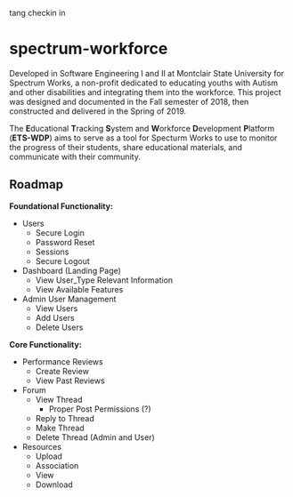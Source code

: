 tang checkin in 

# spectrum-workforce

Developed in Software Engineering I and II at Montclair State University for Spectrum Works, a non-profit dedicated to educating youths with Autism and other disabilities and integrating them into the workforce. This project was designed and documented in the Fall semester of 2018, then constructed and delivered in the Spring of 2019. 

The **E**ducational **T**racking **S**ystem and **W**orkforce **D**evelopment **P**latform (**ETS-WDP**) aims to serve as a tool for Specturm Works to use to monitor the progress of their students, share educational materials, and communicate with their community. 

## Roadmap
**Foundational Functionality:**
* Users
  - Secure Login
  - Password Reset
  - Sessions
  - Secure Logout
* Dashboard (Landing Page)
  - View User_Type Relevant Information
  - View Available Features
* Admin User Management
  - View Users
  - Add Users
  - Delete Users

**Core Functionality:**
* Performance Reviews
  - Create Review
  - View Past Reviews
* Forum
  - View Thread
    * Proper Post Permissions (?)
  - Reply to Thread
  - Make Thread
  - Delete Thread (Admin and User)
* Resources
  - Upload
  - Association
  - View
  - Download
